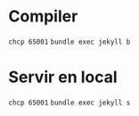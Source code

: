 # Compiler

`chcp 65001`
`bundle exec jekyll b`

# Servir en local

`chcp 65001`
`bundle exec jekyll s`
